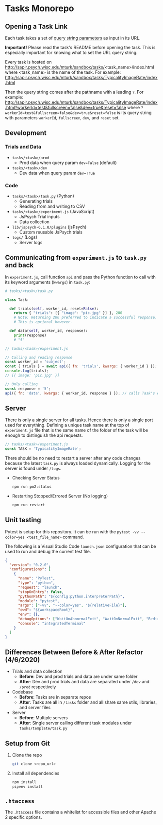 # Tasks Monorepo

## Opening a Task Link

Each task takes a set of [query string parameters](https://en.wikipedia.org/wiki/Query_string) as input in its URL.

**Important!** Please read the task's README before opening the task. This is especially important for knowing what to set the URL query string.

Every task is hosted on http://sapir.psych.wisc.edu/mturk/sandbox/tasks/<task_name>/index.html where <task_name> is the name of the task. For example: http://sapir.psych.wisc.edu/mturk/sandbox/tasks/TypicalityImageRate/index.html

Then the query string comes after the pathname with a leading `?`. For example: http://sapir.psych.wisc.edu/mturk/sandbox/tasks/TypicalityImageRate/index.html?workerId=test&fullscreen=false&dev=true&reset=false where `?workerId=test&fullscreen=false&dev=true&reset=false` is its query string with parameters `workerId`, `fullscreen`, `dev`, and `reset` set.

## Development

### Trials and Data

- `tasks/<task>/prod`
  - Prod data when query param `dev=False` (default)
- `tasks/<task>/dev`
  - Dev data when query param `dev=True`

### Code

- `tasks/<task>/task.py` (Python)
  - Generating trials
  - Reading from and writing to CSV
- `tasks/<task>/experiment.js` (JavaScript)
  - JsPsych Trial inputs
  - Data collection
- `lib/jspsych-6.1.0/plugins` (jsPsych)
  - Custom reusable JsPsych trials
- `logs/` (Logs)
  - Server logs

## Communicating from `experiment.js` to `task.py` and back

In `experiment.js`, call function `api` and pass the Python function to call with its keyword arguments (`kwargs`) in `task.py`:

```py
# tasks/<task>/task.py

class Task:

  def trials(self, worker_id, reset=False):
    return { "trials": [{ "image": "pic.jpg" }] }, 200
    # Note: Returning 200 preferred to indicate a successful response.
    # This is optional however.

  def data(self, worker_id, response):
    print(response)
    # "5"
```

```js
// tasks/<task>/experiment.js

// Calling and reading response
const worker_id = 'subject';
const { trials } = await api({ fn: 'trials', kwargs: { worker_id } }); // calls Task's trials function
console.log(trials);
// [{ image: 'pic.jpg' }]

// Only calling
const response = '5';
api({ fn: 'data', kwargs: { worker_id, response } }); // calls Task's data function
```

## Server

There is only a single server for all tasks. Hence there is only a single port used for everything. Defining a unique task name at the top of `experiment.js` file that is the same name of the folder of the task will be enough to distinguish the api requests.

```js
// tasks/<task>/experiment.js
const TASK = 'TypicalityImageRate';
```

There should be no need to restart a server after any code changes because the latest `task.py` is always loaded dynamically. Logging for the server is found under `/logs`.

- Checking Server Status
  ```sh
  npm run pm2:status
  ```
- Restarting Stopped/Errored Server (No logging)
  ```sh
  npm run restart
  ```

## Unit testing

Pytest is setup for this repository. It can be run with the `pytest -vv --color=yes <test_file_name>` command.

The following is a Visual Studio Code `launch.json` configuration that can be used to run and debug the current test file.

```json
{
  "version": "0.2.0",
  "configurations": [
    {
      "name": "PyTest",
      "type": "python",
      "request": "launch",
      "stopOnEntry": false,
      "pythonPath": "${config:python.interpreterPath}",
      "module": "pytest",
      "args": ["-vv", "--color=yes", "${relativeFile}"],
      "cwd": "${workspaceRoot}",
      "env": {},
      "debugOptions": ["WaitOnAbnormalExit", "WaitOnNormalExit", "RedirectOutput"],
      "console": "integratedTerminal"
    }
  ]
}
```

## Differences Between Before & After Refactor (4/6/2020)

- Trials and data collection
  - **Before**: Dev and prod trials and data are under same folder
  - **After**: Dev and prod trials and data are separated under `/dev` and `/prod` respectively
- Codebase
  - **Before**: Tasks are in separate repos
  - **After**: Tasks are all in `/tasks` folder and all share same utils, libraries, and server files
- Server
  - **Before**: Multiple servers
  - **After**: Single server calling different task modules under `tasks/template/task.py`

<!-- - `utils/`

  - Reusable JavaScript and Python helper functions
  - Import usage of in
    JavaScript (`foo.js`):
    ```js
    // index.js
    import foo from '../../utils/foo.js';
    ```
    and Python (`foo.py`):
    ```py
    # task.py
    from utils import foo
    ``` -->

<!-- ### Adding a new task (WIP)

Run command

```bash
npm run create:task -- <name>
```

Where `<name>` is the name of the new task. The script generates a new task folder under `./tasks` based on the template `./tasks/template`.

For example, running `npm run create-task -- MyNewTask` will generate a new task folder called `./tasks/MyNewTask`.

### Adding a new plugin (WIP)

TODO:

Run command

```bash
npm run create:plugin -- <name>
```

Where `<name>` is the name of the new task omitting `lupyanlab-`. The script generates a new plugin under `./lib/jspsych-6.1.0/plugins` based on the template `./tasks/template`.

For example, running `npm run create-plugin -- my-new-plugin` will generate a new plugin file called `./lib/jspsych-6.1.0/plugins/lupyanlab-my-new-plugin.js`. After that, the plugin must be referenced with the prefix `lupyanlab-`. -->

## Setup from Git

1. Clone the repo

   ```bash
   git clone <repo_url>
   ```

2. Install all dependencies

   ```bash
   npm install
   pipenv install
   ```

## `.htaccess`

The `.htaccess` file contains a whitelist for accessible files and other Apache 2 specific options.
